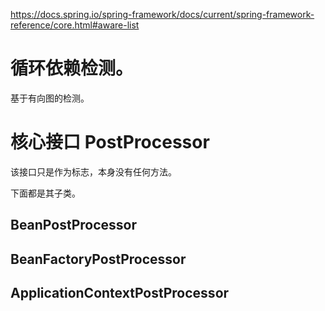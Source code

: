 https://docs.spring.io/spring-framework/docs/current/spring-framework-reference/core.html#aware-list

# 循环依赖检测。

基于有向图的检测。

# 核心接口 PostProcessor

该接口只是作为标志，本身没有任何方法。

下面都是其子类。

## BeanPostProcessor

## BeanFactoryPostProcessor

## ApplicationContextPostProcessor

